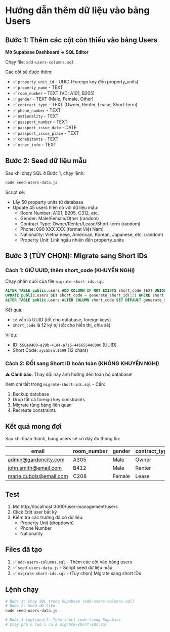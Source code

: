 # Hướng dẫn thêm dữ liệu vào bảng Users

## Bước 1: Thêm các cột còn thiếu vào bảng Users

**Mở Supabase Dashboard → SQL Editor**

Chạy file: `add-users-columns.sql`

Các cột sẽ được thêm:
- ✅ `property_unit_id` - UUID (Foreign key đến property_units)
- ✅ `property_name` - TEXT
- ✅ `room_number` - TEXT (VD: A101, B205)
- ✅ `gender` - TEXT (Male, Female, Other)
- ✅ `contract_type` - TEXT (Owner, Renter, Lease, Short-term)
- ✅ `phone_number` - TEXT
- ✅ `nationality` - TEXT
- ✅ `passport_number` - TEXT
- ✅ `passport_issue_date` - DATE
- ✅ `passport_issue_place` - TEXT
- ✅ `cohabitants` - TEXT
- ✅ `other_info` - TEXT

## Bước 2: Seed dữ liệu mẫu

Sau khi chạy SQL ở Bước 1, chạy lệnh:

```bash
node seed-users-data.js
```

Script sẽ:
- Lấy 50 property units từ database
- Update 45 users hiện có với dữ liệu mẫu:
  - Room Number: A101, B205, C312, etc.
  - Gender: Male/Female/Other (random)
  - Contract Type: Owner/Renter/Lease/Short-term (random)
  - Phone: 090 XXX XXX (format Việt Nam)
  - Nationality: Vietnamese, American, Korean, Japanese, etc. (random)
  - Property Unit: Link ngẫu nhiên đến property_units

## Bước 3 (TÙY CHỌN): Migrate sang Short IDs

### Cách 1: GIỮ UUID, thêm short_code (KHUYẾN NGHỊ)

Chạy phần cuối của file `migrate-short-ids.sql`:

```sql
ALTER TABLE public.users ADD COLUMN IF NOT EXISTS short_code TEXT UNIQUE;
UPDATE public.users SET short_code = generate_short_id(12) WHERE short_code IS NULL;
ALTER TABLE public.users ALTER COLUMN short_code SET DEFAULT generate_short_id(12);
```

Kết quả:
- `id` vẫn là UUID (tốt cho database, foreign keys)
- `short_code` là 12 ký tự (tốt cho hiển thị, chia sẻ)

Ví dụ:
- ID: `550e8400-e29b-41d4-a716-446655440000` (UUID)
- Short Code: `xyz5bsnl1699` (12 chars)

### Cách 2: ĐỔI sang Short ID hoàn toàn (KHÔNG KHUYẾN NGHỊ)

⚠️ **Cảnh báo**: Thay đổi này ảnh hưởng đến toàn bộ database!

Xem chi tiết trong `migrate-short-ids.sql` - Cần:
1. Backup database
2. Drop tất cả foreign key constraints
3. Migrate từng bảng liên quan
4. Recreate constraints

## Kết quả mong đợi

Sau khi hoàn thành, bảng users sẽ có đầy đủ thông tin:

| email | room_number | gender | contract_type | phone_number | nationality | property_unit_id |
|-------|-------------|--------|---------------|--------------|-------------|------------------|
| admin@gardencity.com | A305 | Male | Owner | 090 345 678 | Vietnamese | uuid-xxx |
| john.smith@email.com | B412 | Male | Renter | 093 123 456 | American | uuid-yyy |
| marie.dubois@email.com | C208 | Female | Lease | 084 789 012 | French | uuid-zzz |

## Test

1. Mở http://localhost:3000/user-management/users
2. Click Edit user bất kỳ
3. Kiểm tra các trường đã có dữ liệu:
   - Property Unit (dropdown)
   - Phone Number
   - Nationality

## Files đã tạo

1. ✅ `add-users-columns.sql` - Thêm các cột vào bảng users
2. ✅ `seed-users-data.js` - Script seed dữ liệu mẫu
3. ✅ `migrate-short-ids.sql` - (Tùy chọn) Migrate sang short IDs

## Lệnh chạy

```bash
# Bước 1: Chạy SQL trong Supabase (add-users-columns.sql)
# Bước 2: Seed dữ liệu
node seed-users-data.js

# Bước 3 (optional): Thêm short_code trong Supabase
# Chạy phần cuối của migrate-short-ids.sql
```
